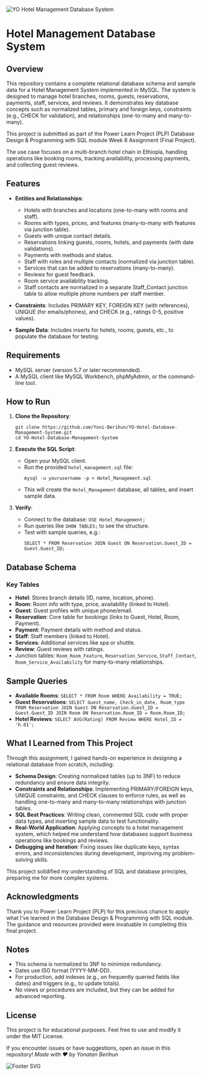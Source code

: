 ![YO Hotel Management Database System](https://drive.google.com/uc?export=view&id=1Hh0XjcOioqm8ZbxzfsSL4ndhcCfMScoh)

# Hotel Management Database System

## Overview
This repository contains a complete relational database schema and sample data for a Hotel Management System implemented in MySQL. The system is designed to manage hotel branches, rooms, guests, reservations, payments, staff, services, and reviews. It demonstrates key database concepts such as normalized tables, primary and foreign keys, constraints (e.g., CHECK for validation), and relationships (one-to-many and many-to-many).

This project is submitted as part of the Power Learn Project (PLP) Database Design & Programming with SQL module Week 8 Assignment (Final Project).

The use case focuses on a multi-branch hotel chain in Ethiopia, handling operations like booking rooms, tracking availability, processing payments, and collecting guest reviews.

## Features
- **Entities and Relationships**:
  - Hotels with branches and locations (one-to-many with rooms and staff).
  - Rooms with types, prices, and features (many-to-many with features via junction table).
  - Guests with unique contact details.
  - Reservations linking guests, rooms, hotels, and payments (with date validations).
  - Payments with methods and status.
  - Staff with roles and multiple contacts (normalized via junction table).
  - Services that can be added to reservations (many-to-many).
  - Reviews for guest feedback.
  - Room service availability tracking.
  - Staff contacts are normalized in a separate Staff_Contact junction table to allow multiple phone numbers per staff member.

- **Constraints**: Includes PRIMARY KEY, FOREIGN KEY (with references), UNIQUE (for emails/phones), and CHECK (e.g., ratings 0-5, positive values).
- **Sample Data**: Includes inserts for hotels, rooms, guests, etc., to populate the database for testing.

## Requirements
- MySQL server (version 5.7 or later recommended).
- A MySQL client like MySQL Workbench, phpMyAdmin, or the command-line tool.

## How to Run
1. **Clone the Repository**:
   ```
   git clone https://github.com/Yoni-Berihun/YO-Hotel-Database-Management-System.git
   cd YO-Hotel-Database-Management-System
   ```

2. **Execute the SQL Script**:
   - Open your MySQL client.
   - Run the provided `hotel_management.sql` file:
     ```
     mysql -u yourusername -p < Hotel_Management.sql
     ```
   - This will create the `Hotel_Management` database, all tables, and insert sample data.

3. **Verify**:
   - Connect to the database: `USE Hotel_Management;`
   - Run queries like `SHOW TABLES;` to see the structure.
   - Test with sample queries, e.g.:
     ```
     SELECT * FROM Reservation JOIN Guest ON Reservation.Guest_ID = Guest.Guest_ID;
     ```

## Database Schema
### Key Tables
- **Hotel**: Stores branch details (ID, name, location, phone).
- **Room**: Room info with type, price, availability (linked to Hotel).
- **Guest**: Guest profiles with unique phone/email.
- **Reservation**: Core table for bookings (links to Guest, Hotel, Room, Payment).
- **Payment**: Payment details with method and status.
- **Staff**: Staff members (linked to Hotel).
- **Services**: Additional services like spa or shuttle.
- **Review**: Guest reviews with ratings.
- Junction tables: `Room_Room_Feature`, `Reservation_Service`, `Staff_Contact`, `Room_Service_Availability` for many-to-many relationships.



## Sample Queries
- **Available Rooms**: `SELECT * FROM Room WHERE Availability = TRUE;`
- **Guest Reservations**: `SELECT Guest_name, Check_in_date, Room_type FROM Reservation JOIN Guest ON Reservation.Guest_ID = Guest.Guest_ID JOIN Room ON Reservation.Room_ID = Room.Room_ID;`
- **Hotel Reviews**: `SELECT AVG(Rating) FROM Review WHERE Hotel_ID = 'h.01';`

## What I Learned from This Project
Through this assignment, I gained hands-on experience in designing a relational database from scratch, including:
- **Schema Design**: Creating normalized tables (up to 3NF) to reduce redundancy and ensure data integrity.
- **Constraints and Relationships**: Implementing PRIMARY/FOREIGN keys, UNIQUE constraints, and CHECK clauses to enforce rules, as well as handling one-to-many and many-to-many relationships with junction tables.
- **SQL Best Practices**: Writing clean, commented SQL code with proper data types, and inserting sample data to test functionality.
- **Real-World Application**: Applying concepts to a hotel management system, which helped me understand how databases support business operations like bookings and reviews.
- **Debugging and Iteration**: Fixing issues like duplicate keys, syntax errors, and inconsistencies during development, improving my problem-solving skills.

This project solidified my understanding of SQL and database principles, preparing me for more complex systems.

## Acknowledgments
Thank you to Power Learn Project (PLP) for this precious chance to apply what I've learned in the Database Design & Programming with SQL module. The guidance and resources provided were invaluable in completing this final project.

## Notes
- This schema is normalized to 3NF to minimize redundancy.
- Dates use ISO format (YYYY-MM-DD).
- For production, add indexes (e.g., on frequently queried fields like dates) and triggers (e.g., to update totals).
- No views or procedures are included, but they can be added for advanced reporting.

## License
This project is for educational purposes. Feel free to use and modify it under the MIT License.

If you encounter issues or have suggestions, open an issue in this repository!
*Made with  ❤️ by Yonatan Berihun*  

![Footer SVG](https://media.licdn.com/dms/image/v2/D4E16AQEec1ZDalBh6A/profile-displaybackgroundimage-shrink_350_1400/B4EZf4jq4KHwAY-/0/1752221794697?e=1758758400&v=beta&t=OmjTLV_Q1E0xQt6YiwqRVNCLvs2GAkp5u1oldTY_Zpc)